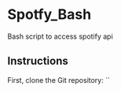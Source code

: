 # Spotfy_Bash
 Bash script to access spotify api

 ## Instructions
 First, clone the Git repository:
 ``
